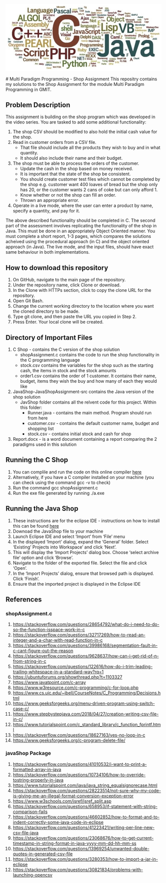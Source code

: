 <p align="center">
  <img src="/img/banner.jpg" alt="banner"/>
</p>
# Multi Paradigm Programming - Shop Assignment
This repositry contains my solutions to the Shop Assignment for the module Multi Paradigm Programming in GMIT.

## Problem Description
This assignment is building on the shop program which was developed in the video series. You are tasked to add some
additional functionality:
1. The shop CSV should be modified to also hold the initial cash value for the shop.
2. Read in customer orders from a CSV file.
	- That file should include all the products they wish to buy and in what quantity.
	- It should also include their name and their budget.
3. The shop must be able to process the orders of the customer.
	- Update the cash in the shop based on money received.
	- It is important that the state of the shop be consistent.
	- You should create customer test files which cannot be completed by the shop e.g. customer want 400 loaves of bread but the shop only has 20, or the customer wants 2 cans of coke but can only afford 1.
	- Know whether or not the shop can fill an order.
	- Thrown an appropriate error.
4. Operate in a live mode, where the user can enter a product by name, specify a quantity, and pay for it.

The above described functionality should be completed in C. The second part of the assessment involves replicating the
functionality of the shop in Java. This must be done in an appropriately Object Oriented manner. You must complete a
short report, 1-3 pages, which compares the solutions acheived using the procedural approach (in C) and the object oriented
approach (in Java). The live mode, and the input files, should have exact same behaviour in both implementations.

## How to download this repository

1. On GitHub, navigate to the main page of the repository.
2. Under the repository name, click Clone or download.
3. In the Clone with HTTPs section, click to copy the clone URL for the repository.
4. Open Git Bash.
5. Change the current working directory to the location where you want the cloned directory to be made.
6. Type git clone, and then paste the URL you copied in Step 2.
7. Press Enter. Your local clone will be created.

## Directory of Important Files
1. C Shop - contains the C version of the shop solution
	- shopAssignment.c contains the code to run the shop functionality in the C programming language
	- stock.csv contains the variables for the shop such as the starting cash, the items in stock and the stock amounts
	- order1.csv contains the order of 1 customer. It contains their name, budget, items they wish the buy and how many of each they would like
2. JavaShop-JavaShopAssignment-src contains the Java version of the shop solution
	- JavShop folder contains all the relvent code for this project. Within this folder:
		- Runner.java - contains the main method. Program should run from here
		- customer.csv - contains the default customer name, budget and shopping list
		- stock.csv - contains initial stock and cash for shop
3. Report.docx - is a word document containing a report comparing the 2 paradigms used in this solution

## Running the C Shop

1. You can complile and run the code on this online compiler [here](https://www.onlinegdb.com/online_c_compiler)
2. Alternatively, if you have a C compiler installed on your machine (you can check using the command gcc -v to check)
3. Run the command gcc shopAssignment.c
4. Run the exe file generated by running ./a.exe

## Running the Java Shop

1. These instructions are for the eclipse IDE - instructions on how to install this can be found [here](https://www.ics.uci.edu/~pattis/common/handouts/pythoneclipsejava/eclipsejava.html)
2. Downoad the JavaShop file to your machine
3. Launch Eclipse IDE and select ‘Import’ from ‘File’ menu
4. In the displayed ‘Import’ dialog, expand the ‘General’ folder. Select ‘Existing’ Projects into Workspace’ and click ‘Next’.
5. This will display the ‘Import Projects’ dialog box. Choose ‘select archive file’ option and click ‘Browse’.
6. Navigate to the folder of the exported file. Select the file and click ‘Open’.
7. In the ‘Import Projects’ dialog, ensure that browsed path is displayed. Click ‘Finish’.
8. Ensure that the imported project is displayed in the Eclipse IDE

## References
### shopAssignment.c
1. https://stackoverflow.com/questions/28654792/what-do-i-need-to-do-so-the-function-isspace-work-in-c
2. https://stackoverflow.com/questions/32717269/how-to-read-an-integer-and-a-char-with-read-function-in-c
3. https://stackoverflow.com/questions/39986168/segmentation-fault-in-c-cant-figure-out-the-reason
4. https://stackoverflow.com/questions/9628637/how-can-i-get-rid-of-n-from-string-in-c
5. https://stackoverflow.com/questions/122616/how-do-i-trim-leading-trailing-whitespace-in-a-standard-way?rq=1
6. https://ubuntuforums.org/showthread.php?t=1103327
7. https://www.javatpoint.com/c-array
8. https://www.w3resource.com/c-programming/c-for-loop.php
9. https://www.cs.uic.edu/~jbell/CourseNotes/C_Programming/Decisions.html
10. https://www.geeksforgeeks.org/menu-driven-program-using-switch-case-c/
11. https://www.stepbystepjava.com/2018/04/27/creation-writing-csv-file-in-c/
12. https://www.tutorialspoint.com/c_standard_library/c_function_fprintf.html
13. https://stackoverflow.com/questions/18627163/yes-no-loop-in-c
14. https://www.geeksforgeeks.org/c-program-delete-file/


### javaShop Package
1. https://stackoverflow.com/questions/41010532/i-want-to-print-a-formatted-array-in-java
2. https://stackoverflow.com/questions/10734106/how-to-override-tostring-properly-in-java
3. https://www.tutorialspoint.com/java/java_string_equalsignorecase.html
4. https://stackoverflow.com/questions/28223514/not-sure-why-my-code-is-giving-me-an-illegal-format-conversion-exception-error
5. https://www.w3schools.com/jsref/jsref_split.asp
6. https://stackoverflow.com/questions/658953/if-statement-with-string-comparison-fails
7. https://stackoverflow.com/questions/46602852/how-to-format-and-to-indent-correctly-some-java-code-in-eclipse
8. https://stackoverflow.com/questions/41223421/writing-per-line-new-csv-file-java
9. https://stackoverflow.com/questions/23068676/how-to-get-current-timestamp-in-string-format-in-java-yyyy-mm-dd-hh-mm-ss
10. https://stackoverflow.com/questions/13969254/unwanted-double-quotes-in-generated-csv-file
11. https://stackoverflow.com/questions/3280353/how-to-import-a-jar-in-eclipse
12. https://stackoverflow.com/questions/30821834/problems-with-launching-opencsv
